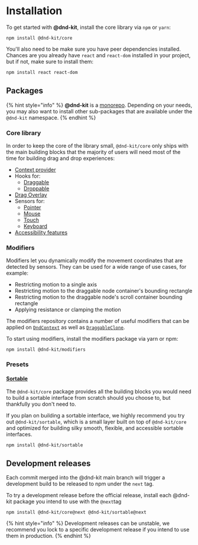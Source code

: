 # Installation

To get started with **@dnd-kit**, install the core library via `npm` or `yarn`: &#x20;

```
npm install @dnd-kit/core
```

You'll also need to be make sure you have peer dependencies installed. Chances are you already have `react` and `react-dom` installed in your project, but if not, make sure to install them:

```bash
npm install react react-dom
```

## Packages

{% hint style="info" %}
&#x20;**@dnd-kit** is a [monorepo](https://en.wikipedia.org/wiki/Monorepo). Depending on your needs, you may also want to install other sub-packages that are available under the `@dnd-kit` namespace.
{% endhint %}

### Core library

In order to keep the core of the library small, `@dnd-kit/core` only ships with the main building blocks that the majority of users will need most of the time for building drag and drop experiences:

- [Context provider](../api-documentation/context-provider/)
- Hooks for:&#x20;
  - [Draggable](../api-documentation/draggable/)
  - [Droppable](../api-documentation/droppable/)
- [Drag Overlay](../api-documentation/draggable/drag-overlay.md)
- Sensors for:
  - [Pointer](../api-documentation/sensors/pointer.md)
  - [Mouse](../api-documentation/sensors/mouse.md)
  - [Touch](../api-documentation/sensors/touch.md)
  - [Keyboard](../api-documentation/sensors/keyboard.md)
- [Accessibility features](../guides/accessibility.md)

### Modifiers

Modifiers let you dynamically modify the movement coordinates that are detected by sensors. They can be used for a wide range of use cases, for example:

- Restricting motion to a single axis
- Restricting motion to the draggable node container's bounding rectangle&#x20;
- Restricting motion to the draggable node's scroll container bounding rectangle
- Applying resistance or clamping the motion

The modifiers repository contains a number of useful modifiers that can be applied on [`DndContext`](../api-documentation/context-provider/) as well as [`DraggableClone`](../api-documentation/draggable/drag-overlay.md).

To start using modifiers, install the modifiers package via yarn or npm:

```
npm install @dnd-kit/modifiers
```

### Presets

#### [Sortable](../presets/sortable/)

The `@dnd-kit/core` package provides all the building blocks you would need to build a sortable interface from scratch should you choose to, but thankfully you don't need to.&#x20;

If you plan on building a sortable interface, we highly recommend you try out `@dnd-kit/sortable`, which is a small layer built on top of `@dnd-kit/core` and optimized for building silky smooth, flexible, and accessible sortable interfaces.

```
npm install @dnd-kit/sortable
```

## Development releases

Each commit merged into the @dnd-kit main branch will trigger a development build to be released to npm under the `next` tag.

To try a development release before the official release, install each @dnd-kit package you intend to use with the `@next`tag

```
npm install @dnd-kit/core@next @dnd-kit/sortable@next
```

{% hint style="info" %}
Development releases can be unstable, we recommend you lock to a specific development release if you intend to use them in production.
{% endhint %}
